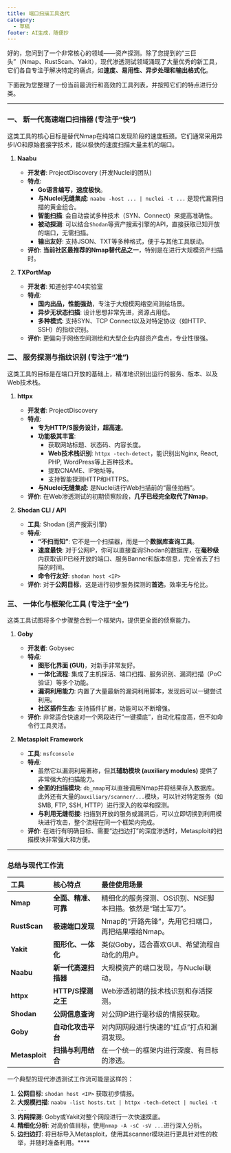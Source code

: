 ```yaml
---
title: 端口扫描工具迭代
category:
  - 草稿
footer: AI生成，随便抄
---
```


好的，您问到了一个非常核心的领域——资产探测。除了您提到的“三巨头”（Nmap、RustScan、Yakit），现代渗透测试领域涌现了大量优秀的新工具，它们各自专注于解决特定的痛点，如**速度、易用性、异步处理和输出格式化**。

下面我为您整理了一份当前最流行和高效的工具列表，并按照它们的特点进行分类。

---

### **一、 新一代高速端口扫描器 (专注于“快”)**

这类工具的核心目标是替代Nmap在纯端口发现阶段的速度瓶颈。它们通常采用异步I/O和原始套接字技术，能以极快的速度扫描大量主机的端口。

1.  **Naabu**
    *   **开发者**: ProjectDiscovery (开发Nuclei的团队)
    *   **特点**:
        *   **Go语言编写，速度极快**。
        *   **与Nuclei无缝集成**: `naabu -host ... | nuclei -t ...` 是现代漏洞扫描的黄金组合。
        *   **智能扫描**: 会自动尝试多种技术（SYN、Connect）来提高准确性。
        *   **被动探测**: 可以结合`Shodan`等资产搜索引擎的API，直接获取已知开放的端口，无需扫描。
        *   **输出友好**: 支持JSON、TXT等多种格式，便于与其他工具联动。
    *   **评价**: **当前社区最推荐的Nmap替代品之一**，特别是在进行大规模资产扫描时。

2.  **TXPortMap**
    *   **开发者**: 知道创宇404实验室
    *   **特点**:
        *   **国内出品，性能强劲**，专注于大规模网络空间测绘场景。
        *   **异步无状态扫描**: 设计思想非常先进，资源占用低。
        *   **多种模式**: 支持SYN、TCP Connect以及对特定协议（如HTTP、SSH）的指纹识别。
    *   **评价**: 更偏向于网络空间测绘和大型企业内部资产盘点，专业性很强。

### **二、 服务探测与指纹识别 (专注于“准”)**

这类工具的目标是在端口开放的基础上，精准地识别出运行的服务、版本、以及Web技术栈。

1.  **httpx**
    *   **开发者**: ProjectDiscovery
    *   **特点**:
        *   **专为HTTP/S服务设计，超高速**。
        *   **功能极其丰富**:
            *   获取网站标题、状态码、内容长度。
            *   **Web技术栈识别**: `httpx -tech-detect`，能识别出Nginx, React, PHP, WordPress等上百种技术。
            *   提取CNAME、IP地址等。
            *   支持智能探测HTTP和HTTPS。
        *   **与Nuclei无缝集成**: 是Nuclei进行Web扫描前的“最佳拍档”。
    *   **评价**: 在Web渗透测试的初期侦察阶段，**几乎已经完全取代了Nmap**。

2.  **Shodan CLI / API**
    *   **工具**: Shodan (资产搜索引擎)
    *   **特点**:
        *   **“不扫而知”**: 它不是一个扫描器，而是一个**数据库查询工具**。
        *   **速度最快**: 对于公网IP，你可以直接查询Shodan的数据库，在**毫秒级**内获取该IP已经开放的端口、服务Banner和版本信息，完全省去了扫描的时间。
        *   **命令行友好**: `shodan host <IP>`
    *   **评价**: 对于**公网目标**，这是进行初步服务探测的**首选**，效率无与伦比。

### **三、 一体化与框架化工具 (专注于“全”)**

这类工具试图将多个步骤整合到一个框架内，提供更全面的侦察能力。

1.  **Goby**
    *   **开发者**: Gobysec
    *   **特点**:
        *   **图形化界面 (GUI)**，对新手非常友好。
        *   **一体化流程**: 集成了主机探活、端口扫描、服务识别、漏洞扫描（PoC验证）等多个功能。
        *   **漏洞利用能力**: 内置了大量最新的漏洞利用脚本，发现后可以一键尝试利用。
        *   **社区插件生态**: 支持插件扩展，功能可以不断增强。
    *   **评价**: 非常适合快速对一个网段进行“一键摸底”，自动化程度高，但不如命令行工具灵活。

2.  **Metasploit Framework**
    *   **工具**: `msfconsole`
    *   **特点**:
        *   虽然它以漏洞利用著称，但其**辅助模块 (auxiliary modules)** 提供了非常强大的扫描能力。
        *   **全面的扫描模块**: `db_nmap`可以直接调用Nmap并将结果存入数据库。此外还有大量的`auxiliary/scanner/...`模块，可以针对特定服务（如SMB, FTP, SSH, HTTP）进行深入的枚举和探测。
        *   **与利用无缝衔接**: 扫描到开放的服务或漏洞后，可以立即切换到利用模块进行攻击，整个流程在同一个框架内完成。
    *   **评价**: 在进行有明确目标、需要“边扫边打”的深度渗透时，Metasploit的扫描模块非常强大和方便。

---

### **总结与现代工作流**

| 工具 | 核心特点 | 最佳使用场景 |
| :--- | :--- | :--- |
| **Nmap** | **全面、精准、可靠** | 精细化的服务探测、OS识别、NSE脚本扫描。依然是“瑞士军刀”。 |
| **RustScan** | **极速端口发现** | Nmap的“开路先锋”，先用它扫端口，再把结果喂给Nmap。 |
| **Yakit** | **图形化、一体化** | 类似Goby，适合喜欢GUI、希望流程自动化的用户。 |
| **Naabu** | **新一代高速扫描器** | 大规模资产的端口发现，与Nuclei联动。 |
| **httpx** | **HTTP/S探测之王** | Web渗透初期的技术栈识别和存活探测。 |
| **Shodan** | **公网信息查询** | 对公网IP进行毫秒级的情报获取。 |
| **Goby** | **自动化攻击平台** | 对内网网段进行快速的“红点”打点和漏洞发现。 |
| **Metasploit** | **扫描与利用结合** | 在一个统一的框架内进行深度、有目标的渗透。 |

一个典型的现代渗透测试工作流可能是这样的：

1.  **公网目标**: `shodan host <IP>` 获取初步情报。
2.  **大规模扫描**: `naabu -list hosts.txt | httpx -tech-detect | nuclei -t ...`
3.  **内网探测**: Goby或Yakit对整个网段进行一次快速摸底。
4.  **精细化分析**: 对高价值目标，使用`nmap -A -sC -sV ...`进行深入分析。
5.  **边扫边打**: 将目标导入Metasploit，使用其scanner模块进行更具针对性的枚举，并随时准备利用。****